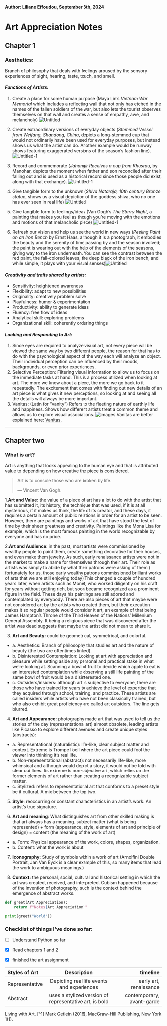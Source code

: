 **Author: Liliane Effoudou, September 8th, 2024**

# **Art Appreciation Notes**
## **Chapter 1**
### **Aesthetics**: 
Branch of philosophy that deals with feelings aroused by the sensory experiences of sight, hearing, taste, touch, and smell.

#### ***Functions of Artists:***
1.	Create a place for some human purpose (Maya Lin’s *Vietnam War Memorial* which includes a reflecting wall that not only has etched in the names of the fallen soldiers of the war, but also lets the tourist observes themselves on that wall and creates a sense of empathy, awe, and melancholy) ![Untitled](https://github.com/user-attachments/assets/9bad7fec-3289-47a6-9cde-f18b29df6352)

2.	Create extraordinary versions of everyday objects (*Stemmed Vessel from Weifang, Shandong, China*, depicts a long-stemmed cup that would not ordinarily have been used for everyday purposes, but instead shows us what the artist can do. Another example would be runway shows featuring exaggerated versions of the season’s fashion line).   ![Untitled-1](https://github.com/user-attachments/assets/68914c73-2173-419a-bb64-7c4ee355c524)

4.	Record and commemorate (*Jahangir Receives a cup from Khusrau*, by Manohar, depicts the moment when father and son reconciled after their falling out and is used as a historical record since those people did exist, along with that exchange). ![Untitled-1](https://github.com/user-attachments/assets/d3eaea78-d86d-47c6-94ca-3083a7469d21)

5.	Give tangible form to the unknown (*Shiva Nataraja, 10th century Bronze statue*, shows us a visual depiction of the goddess shiva, who no one has ever seen in real life) ![Untitled](https://github.com/user-attachments/assets/e6ce70ae-0dba-4fec-83cc-2e0a39adcd36)

6.	Give tangible form to feelings/ideas (Van Gogh’s  *The Starry Night*, a painting that makes you feel as though you’re moving with the emotions and motions of that melancholic piece) ![Untitled-1](https://github.com/user-attachments/assets/e00aa655-0fd2-40f7-ac37-cc330b566876)

7.	Refresh our vision and help us see the world in new ways (*Peeling Paint on an Iron Bench* by Ernst Haas, although it is a photograph, it embodies the beauty and the serenity of time passing by and the season involved; the paint is wearing out with the help of the elements of the seasons, giving way to the iron underneath. You can see the contrast between the red paint, the fall-colored leaves, the deep black of the iron bench, and while simple, it plays with your visual senses)![Untitled](https://github.com/user-attachments/assets/21037e63-0c80-40a5-97ce-9d6bfae1ca24)

#### ***Creativity and traits shared by artists:***
-	Sensitivity: heightened awareness
-	Flexibility: adapt to new possibilities
-	Originality: creatively problem solve
-	Playfulness: humor & experimentation
-	Productivity: ability to generate ideas
-	Fluency: free flow of ideas
-	Analytical skill: exploring problems
-	Organizational skill: coherently ordering things

#### ***Looking and Responding to Art:***
1.	Since eyes are required to analyze visual art, not every piece will be viewed the same way by two different people, the reason for that has to do with the psychological aspect of the way each will analyze an object. Their individual perception can be influenced by their moods, backgrounds, or even prior experiences.
2.	Selective Perception: Filtering visual information to allow us to focus on the immediate tasks at hand. This is a process utilized when looking at art. The more we know about a piece, the more we go back to it repeatedly.  The excitement that comes with finding out new details of an art piece is what gives it new perceptions, so looking at and seeing all the details will always be more important.
3.	 Vanitas: (Latin for “vanity”) Refers to the fleeting nature of earthly life and happiness. Shows how different artists treat a common theme and allows us to explore visual associations.
   ![images](https://github.com/user-attachments/assets/a9fdf617-4f62-41cc-9c15-0e745821b54c)
Vanitas are better explained here: [ Vanitas](https://www.nationalgallery.org.uk/paintings/glossary/vanitas).

   ---

   
## **Chapter two**

### **What is art?** 
Art is anything that looks appealing to the human eye and that is attributed value to depending on how creative the piece is considered.
> Art is to console those who are broken by life.
>
> — Vincent Van Gogh.

1.**Art and Value:** the value of a piece of art has a lot to do with the artist that has submitted it, its history, the technique that was used, if it is at all mysterious, if it makes us think,  the life of its creator, and these days, it requires a certain amount of public relations in order for an artist to be seen. However, there are paintings and works of art that have stood the test of time by their sheer greatness and creativity. Paintings like the Mona Lisa for example, which is the most famous painting in the world recognizable by everyone and has no price.

2.**Art and Audience**: in the past, most artists were commissioned by wealthy people to paint them, create something decorative for their houses, and even make them jewelry. As such, early renaissance artists were not in the market to make a name for themselves through their art. Their role as artists was simply to abide by what their patrons were asking of them ( fortunately for us, those early wealthy patrons commissioned brilliant works of arts that we are still enjoying today).This changed a couple of hundred years later, when artists such as Monet, who worked diligently on his craft for years without getting rich, but soon became recognized as a prominent figure in the field. These days his paintings are still adored and contemplated by everybody. There are also pieces of art that maybe were not considered art by the artists who created them, but their execution makes it so regular people would consider it art, an example of that being James Hampton’s Throne of the Third Heaven of the Nations’ Millenium General Assembly. It being a religious piece that was discovered after the artist was dead suggests that maybe the artist did not mean to share it.

3.	**Art and Beauty:** could be geometrical, symmetrical, and colorful.
- a.	Aesthetics: Branch of philosophy that studies art and the nature of beauty (the two are oftentimes linked).
- b.	Disinterested Contemplation: Looking at art with appreciation and pleasure while setting aside any personal and practical stake in what we’re looking at. Scanning a bowl of fruit to decide which apple to eat is an interested contemplation while observing a still life painting of the same bowl of fruit would be a disinterested one.
- c.	Outsiders/insiders: although art is subjective to everyone, there are those who have trained for years to achieve the level of expertise that they acquired through school, training, and practice. These artists are called insiders while artists who have not been classically trained, but who also exhibit great proficiency are called art outsiders.  The line gets blurred.
4.	**Art and Appearance:** photography made art that was used to tell us the stories of the day (representational art) almost obsolete, leading artists like Picasso to explore different avenues and create unique styles (abstracts):
- a.	Representational (naturalistic): life-like, clear subject matter and context. Extreme is Trompe l’oeil where the art piece could fool the viewer into thinking it’s real life.
- b.	Non-representational (abstract): not necessarily life-like, more whimsical and although would depict a story, it would not be told with clear cut lines. Its extreme is non-objective art, which relies on the former elements of art rather than creating a recognizable subject matter.
- c.	Stylized: refers to representational art that conforms to a preset style be it cultural. A mix between the top two.

5.	**Style**: reoccurring or constant characteristics in an artist’s work. An artist’s true signature.

6.	**Art and meaning**: What distinguishes art from other skilled making is that art always has a meaning. subject matter (what is being represented) + form (appearance, style, elements of art and principle of design) = content (the meaning of the work of art)
- a.	Form: Physical appearance of the work, colors, shapes, organization.
- b.	Content: what the work is about.

7.	**Iconography:** Study of symbols within a work of art (Arnolfini Double Portrait, Jan Van Eyck is a clear example of this, so many items that lead the work to ambiguous meanings.)

8.	**Context:** the personal, social, cultural and historical setting in which the art was created, received, and interpreted. Cubism happened because of the invention of photography, such is the context behind the emergence of abstract works.

```python
def greet(Art Appreciation):
    return f"Notes{Art Appreciation}"

print(greet("World"))
```
### Checklist  of things I've done so far:
- [ ] Understand Python so far
- [x] Read chapters 1 and 2
- [x] finished the art assignment

      

| Styles of Art | Description | timeline |
|:-----|:------:|------:|
| Representative  |   Depicting real life events and experiences |  early art, renaissance  |
| Abstract  |   uses a stylized version of representative art, is bold  |    contemporary, avant-garde|

Living with Art.
                [^1] Mark Getlein (2016), MacGraw-Hill Publishing, New York 1(1).








 




